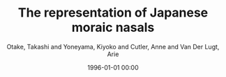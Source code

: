 ---
layout: post
title: The representation of Japanese moraic nasals

date: 1996-01-01 00:00
author: Otake, Takashi and Yoneyama, Kiyoko and Cutler, Anne and Van Der Lugt, Arie
journal: The Journal of the Acoustical Society of America

year: 1996
---